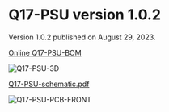 # Q17-PSU version 1.0.2<br>

Version 1.0.2 published on August 29, 2023.

<a href="https://audio.cyberkata.org/Q17-PSU-BOM.html">Online Q17-PSU-BOM</a><br>

![Q17-PSU-3D](https://github.com/stefaweb/Q17-Amplifier/assets/12907102/b94e48b1-966e-4bc7-a6d9-2952ea086b80)

[Q17-PSU-schematic.pdf](https://github.com/stefaweb/Q17-Amplifier/files/12461200/Q17-PSU-schematic.pdf)

![Q17-PSU-PCB-FRONT](https://github.com/stefaweb/Q17-Amplifier/assets/12907102/6c160acf-4c8b-413c-b17d-85c313bf4da1)

